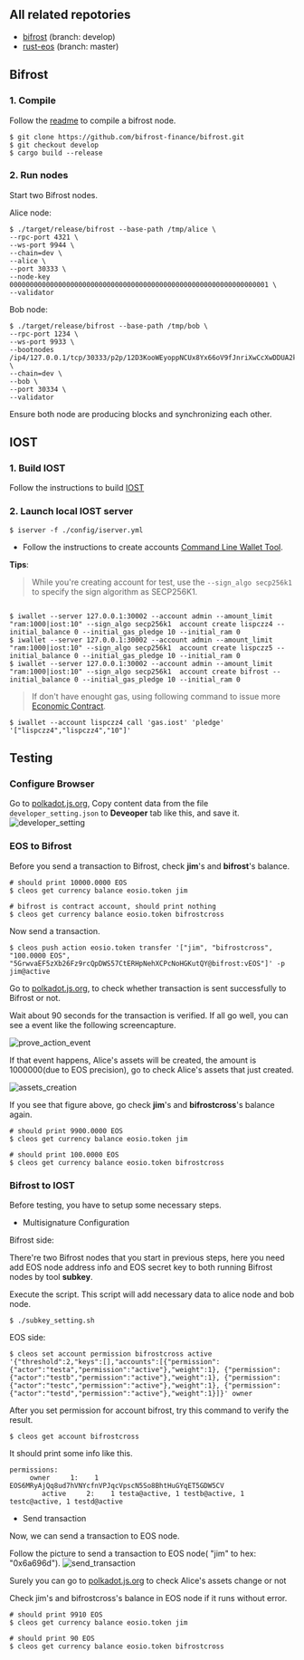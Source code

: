 ## All related repotories
- [bifrost](https://github.com/bifrost-finance/bifrost) (branch: develop)
- [rust-eos](https://github.com/bifrost-finance/rust-iost) (branch: master)

## Bifrost

### 1. Compile
Follow the [readme](https://github.com/bifrost-finance/bifrost/tree/develop) to compile a bifrost node.
```
$ git clone https://github.com/bifrost-finance/bifrost.git
$ git checkout develop
$ cargo build --release
```

### 2. Run nodes

Start two Bifrost nodes.

Alice node:
```
$ ./target/release/bifrost --base-path /tmp/alice \
--rpc-port 4321 \
--ws-port 9944 \
--chain=dev \
--alice \
--port 30333 \
--node-key 0000000000000000000000000000000000000000000000000000000000000001 \
--validator
```

Bob node:
```
$ ./target/release/bifrost --base-path /tmp/bob \
--rpc-port 1234 \
--ws-port 9933 \
--bootnodes /ip4/127.0.0.1/tcp/30333/p2p/12D3KooWEyoppNCUx8Yx66oV9fJnriXwCcXwDDUA2kj6vnc6iDEp \
--chain=dev \
--bob \
--port 30334 \
--validator
```

Ensure both node are producing blocks and synchronizing each other.

## IOST

### 1. Build IOST
Follow the instructions to build [IOST](https://developers.iost.io/docs/en/4-running-iost-node/Building-IOST.html)


### 2. Launch local IOST server

```shell
$ iserver -f ./config/iserver.yml
```

- Follow the instructions to create accounts [Command Line Wallet Tool](https://developers.iost.io/docs/en/4-running-iost-node/iWallet.html).


**Tips**:
> While you're creating account for test, use the `--sign_algo secp256k1` to specify the sign algorithm as SECP256K1.

```shell

$ iwallet --server 127.0.0.1:30002 --account admin --amount_limit "ram:1000|iost:10" --sign_algo secp256k1  account create lispczz4 --initial_balance 0 --initial_gas_pledge 10 --initial_ram 0
$ iwallet --server 127.0.0.1:30002 --account admin --amount_limit "ram:1000|iost:10" --sign_algo secp256k1  account create lispczz5 --initial_balance 0 --initial_gas_pledge 10 --initial_ram 0
$ iwallet --server 127.0.0.1:30002 --account admin --amount_limit "ram:1000|iost:10" --sign_algo secp256k1  account create bifrost --initial_balance 0 --initial_gas_pledge 10 --initial_ram 0

```
> If don't have enought gas, using following command to issue more [Economic Contract](https://developers.iost.io/docs/en/6-reference/EconContract.html#pledgepledgor-to-amount).

```
$ iwallet --account lispczz4 call 'gas.iost' 'pledge' '["lispczz4","lispczz4","10"]'
```

## Testing

### Configure Browser

Go to [polkadot.js.org](https://polkadot.js.org/apps/#/settings/developer), Copy content data from the file ```developer_setting.json``` to **Deveoper** tab like this, and save it.
![developer_setting](developer_setting.png)

### EOS to Bifrost

Before you send a transaction to Bifrost, check **jim**'s and **bifrost**'s balance.

```
# should print 10000.0000 EOS
$ cleos get currency balance eosio.token jim

# bifrost is contract account, should print nothing
$ cleos get currency balance eosio.token bifrostcross
```

Now send a transaction.
```
$ cleos push action eosio.token transfer '["jim", "bifrostcross", "100.0000 EOS", "5GrwvaEF5zXb26Fz9rcQpDWS57CtERHpNehXCPcNoHGKutQY@bifrost:vEOS"]' -p jim@active
```

Go to [polkadot.js.org](https://polkadot.js.org/apps/#/extrinsics), to check whether transaction is sent successfully to Bifrost or not.

Wait about 90 seconds for the transaction is verified. If all go well, you can see a event like the following screencapture.

![prove_action_event](prove_action_event.png)

If that event happens, Alice's assets will be created, the amount is 1000000(due to EOS precision), go to check Alice's assets that just created.

![assets_creation](assets_creation.png)

If you see that figure above, go check **jim**'s and **bifrostcross**'s balance again.
```
# should print 9900.0000 EOS
$ cleos get currency balance eosio.token jim

# should print 100.0000 EOS
$ cleos get currency balance eosio.token bifrostcross
```

### Bifrost to IOST

Before testing, you have to setup some necessary steps.

- Multisignature Configuration

Bifrost side:

There're two Bifrost nodes that you start in previous steps, here you need add EOS node address info and EOS secret key
to both running Bifrost nodes by tool **subkey**.

Execute the script. This script will add necessary data to alice node and bob node.
```
$ ./subkey_setting.sh
```

EOS side:

```
$ cleos set account permission bifrostcross active '{"threshold":2,"keys":[],"accounts":[{"permission":{"actor":"testa","permission":"active"},"weight":1}, {"permission":{"actor":"testb","permission":"active"},"weight":1}, {"permission":{"actor":"testc","permission":"active"},"weight":1}, {"permission":{"actor":"testd","permission":"active"},"weight":1}]}' owner
```

After you set permission for account bifrost, try this command to verify the result.
```
$ cleos get account bifrostcross
```

It should print some info like this.

```
permissions:
     owner     1:    1 EOS6MRyAjQq8ud7hVNYcfnVPJqcVpscN5So8BhtHuGYqET5GDW5CV
        active     2:    1 testa@active, 1 testb@active, 1 testc@active, 1 testd@active
```

- Send transaction

Now, we can send a transaction to EOS node.

Follow the picture to send a transaction to EOS node( "jim" to hex: "0x6a696d").
![send_transaction](transaction_to_eos.png)

Surely you can go to [polkadot.js.org](https://polkadot.js.org/apps/#/extrinsics) to check Alice's assets change or not

Check jim's and bifrostcross's balance in EOS node if it runs without error.

```
# should print 9910 EOS
$ cleos get currency balance eosio.token jim

# should print 90 EOS
$ cleos get currency balance eosio.token bifrostcross
```
